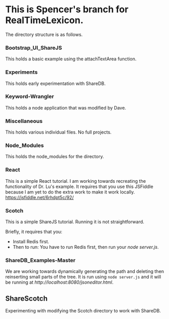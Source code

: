 # This is Spencer's branch for RealTimeLexicon.
The directory structure is as follows.

### Bootstrap_UI_ShareJS
This holds a basic example using the attachTextArea function.

### Experiments
This holds early experimentation with ShareDB.

### Keyword-Wrangler
This holds a node application that was modified by Dave.

### Miscellaneous
This holds various individual files. No full projects.

### Node_Modules
This holds the node_modules for the directory.

### React
This is a simple React tutorial. I am working towards recreating the functionality of Dr. Lu's example. It requires that you use this JSFiddle because I am yet to do the extra work to make it work locally. https://jsfiddle.net/6rhdpt5c/92/

### Scotch
This is a simple ShareJS tutorial. Running it is not straightforward.

Briefly, it requires that you:
- Install Redis first.
- Then to run: You have to run Redis first, then run your _node server.js_.

### ShareDB_Examples-Master
We are working towards dynamically generating the path and deleting then reinserting small parts of the tree. It is run using `node server.js` and it will be running at *http://localhost:8080/jsoneditor.html*.

## ShareScotch
Experimenting with modifying the Scotch directory to work with ShareDB.
